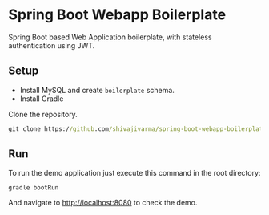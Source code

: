 # Spring Boot Webapp Boilerplate
Spring Boot based Web Application boilerplate, with stateless authentication using JWT.

## Setup

* Install MySQL and create `boilerplate` schema.  
* Install Gradle

Clone the repository.
  ```cmd
  git clone https://github.com/shivajivarma/spring-boot-webapp-boilerplate
  ```

## Run

To run the demo application just execute this command in the root directory:

``
gradle bootRun
``

And navigate to [http://localhost:8080](http://localhost:8080) to check the demo. 
